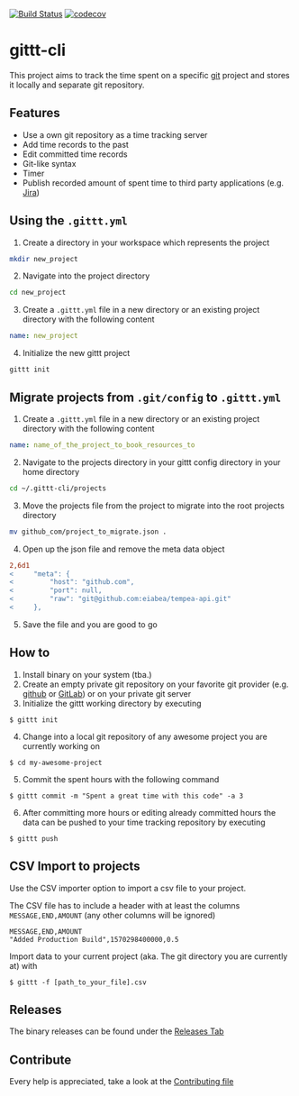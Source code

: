 [![Build Status](https://travis-ci.org/codecovevienna/gittt-cli.svg?branch=master)](https://travis-ci.org/codecovevienna/gittt-cli)
[![codecov](https://codecov.io/gh/codecovevienna/gittt-cli/branch/master/graph/badge.svg)](https://codecov.io/gh/codecovevienna/gittt-cli)

# gittt-cli

This project aims to track the time spent on a specific [git](https://git-scm.com/) project and stores it locally and separate git repository. 

## Features

- Use a own git repository as a time tracking server
- Add time records to the past
- Edit committed time records
- Git-like syntax
- Timer
- Publish recorded amount of spent time to third party applications (e.g. [Jira](https://www.atlassian.com/software/jira))

## Using the `.gittt.yml`

1. Create a directory in your workspace which represents the project
```bash
mkdir new_project
```
2. Navigate into the project directory
```bash
cd new_project
```
3. Create a `.gittt.yml` file in a new directory or an existing project directory with the following content
```yaml
name: new_project
```
4. Initialize the new gittt project
```
gittt init
```

## Migrate projects from `.git/config` to `.gittt.yml`

1. Create a `.gittt.yml` file in a new directory or an existing project directory with the following content
```yaml
name: name_of_the_project_to_book_resources_to
```
2. Navigate to the projects directory in your gittt config directory in your home directory
```bash
cd ~/.gittt-cli/projects
```
3. Move the projects file from the project to migrate into the root projects directory
```bash
mv github_com/project_to_migrate.json .
```

4. Open up the json file and remove the meta data object
```diff
2,6d1
<     "meta": {
<         "host": "github.com",
<         "port": null,
<         "raw": "git@github.com:eiabea/tempea-api.git"
<     },
```
5. Save the file and you are good to go

## How to

1. Install binary on your system (tba.)
2. Create an empty private git repository on your favorite git provider (e.g. [github](https://github.com) or [GitLab](https://gitlab.com)) or on your private git server
3. Initialize the gittt working directory by executing
```
$ gittt init
```

4. Change into a local git repository of any awesome project you are currently working on
```
$ cd my-awesome-project
```

5. Commit the spent hours with the following command
```
$ gittt commit -m "Spent a great time with this code" -a 3
```

6. After committing more hours or editing already committed hours the data can be pushed to your time tracking repository by executing
```
$ gittt push
```

## CSV Import to projects

Use the CSV importer option to import a csv file to your project.

The CSV file has to include a header with at least the columns `MESSAGE,END,AMOUNT` (any other columns will be ignored)

```
MESSAGE,END,AMOUNT
"Added Production Build",1570298400000,0.5
```

Import data to your current project (aka. The git directory you are currently at) with

```
$ gittt -f [path_to_your_file].csv
```

## Releases

The binary releases can be found under the [Releases Tab](https://github.com/codecovevienna/gittt-cli/releases)

## Contribute

Every help is appreciated, take a look at the [Contributing file](https://github.com/codecovevienna/gittt-cli/blob/master/CONTRIBUTING.md)